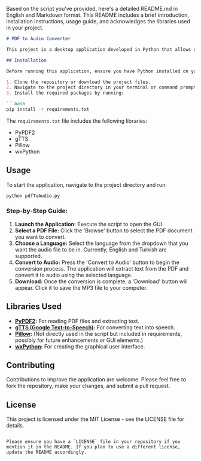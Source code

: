 Based on the script you've provided, here's a detailed README.md in English and Markdown format. This README includes a brief introduction, installation instructions, usage guide, and acknowledges the libraries used in your project.

```markdown
# PDF to Audio Converter

This project is a desktop application developed in Python that allows users to convert PDF documents into audio files. Using a simple graphical user interface (GUI) built with wxPython, users can select a PDF file, choose the language for the audio output, and then convert the text into spoken words using Google's Text-to-Speech (gTTS) service. The result is an MP3 file that can be downloaded and listened to offline. This tool is especially useful for visually impaired users or anyone who prefers to listen to text rather than read it.

## Installation

Before running this application, ensure you have Python installed on your system. This project was developed using Python 3.8, but it should be compatible with other Python 3 versions.

1. Clone the repository or download the project files.
2. Navigate to the project directory in your terminal or command prompt.
3. Install the required packages by running:

```bash
pip install -r requirements.txt
```

The `requirements.txt` file includes the following libraries:
- PyPDF2
- gTTS
- Pillow
- wxPython

## Usage

To start the application, navigate to the project directory and run:

```bash
python pdfToAudio.py
```

### Step-by-Step Guide:

1. **Launch the Application:** Execute the script to open the GUI.
2. **Select a PDF File:** Click the 'Browse' button to select the PDF document you want to convert.
3. **Choose a Language:** Select the language from the dropdown that you want the audio file to be in. Currently, English and Turkish are supported.
4. **Convert to Audio:** Press the 'Convert to Audio' button to begin the conversion process. The application will extract text from the PDF and convert it to audio using the selected language.
5. **Download:** Once the conversion is complete, a 'Download' button will appear. Click it to save the MP3 file to your computer.

## Libraries Used

- **[PyPDF2](https://pypi.org/project/PyPDF2/):** For reading PDF files and extracting text.
- **[gTTS (Google Text-to-Speech)](https://pypi.org/project/gTTS/):** For converting text into speech.
- **[Pillow](https://pypi.org/project/Pillow/):** (Not directly used in the script but included in requirements, possibly for future enhancements or GUI elements.)
- **[wxPython](https://www.wxpython.org/):** For creating the graphical user interface.

## Contributing

Contributions to improve the application are welcome. Please feel free to fork the repository, make your changes, and submit a pull request.

## License

This project is licensed under the MIT License - see the LICENSE file for details.
```

Please ensure you have a `LICENSE` file in your repository if you mention it in the README. If you plan to use a different license, update the README accordingly.
